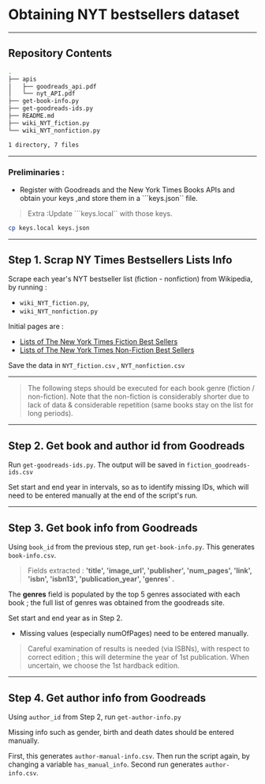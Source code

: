 # Obtaining NYT bestsellers dataset
---
## Repository Contents

```bash
.
├── apis
│   ├── goodreads_api.pdf
│   └── nyt_API.pdf
├── get-book-info.py
├── get-goodreads-ids.py
├── README.md
├── wiki_NYT_fiction.py
└── wiki_NYT_nonfiction.py

1 directory, 7 files
```
---

### Preliminaries :

- Register with Goodreads and the New York Times Books APIs and obtain your keys ,and store them in a ```keys.json`` file. 
> Extra :Update ```keys.local`` with those keys.

```bash
cp keys.local keys.json
```
---
## Step 1. Scrap NY Times Bestsellers Lists Info

Scrape each year's NYT bestseller list (fiction - nonfiction) from Wikipedia, by running :
- ```wiki_NYT_fiction.py```, 
- ```wiki_NYT_nonfiction.py```

Initial pages are :
 - [Lists of The New York Times Fiction Best Sellers](https://en.wikipedia.org/wiki/Lists_of_The_New_York_Times_Fiction_Best_Sellers) 
 - [Lists of The New York Times Non-Fiction Best Sellers](https://en.wikipedia.org/wiki/Lists_of_The_New_York_Times_Non-Fiction_Best_Sellers)

Save the data in ```NYT_fiction.csv``` , ```NYT_nonfiction.csv```

---
> The following steps should be executed for each book genre (fiction / non-fiction). Note that the non-fiction is considerably shorter due to lack of data & considerable repetition (same books stay on the list for long periods).
--- 
## Step 2. Get book and author id from Goodreads

Run ```get-goodreads-ids.py```. The output will be saved in ```fiction_goodreads-ids.csv```

Set start and end year in intervals, so as to identify missing IDs, which will need to be entered manually at the end of the script's  run.

---
## Step 3. Get book info from Goodreads


Using ```book_id``` from the previous step, run ```get-book-info.py```. This generates ```book-info.csv```. 

> Fields extracted :
**'title', 'image_url', 'publisher', 'num_pages', 'link', 'isbn', 'isbn13', 'publication_year', 'genres' .**

The **genres** field is populated by the top 5 genres associated with each book ; the full list of genres was obtained from the goodreads site. 
 
Set start and end year as in Step 2.

- Missing values (especially numOfPages) need to be entered manually.

> Careful examination of results is needed (via ISBNs), with respect to correct edition ; this will determine the year of 1st publication. When uncertain, we choose the 1st hardback edition.
---

## Step 4. Get author info from Goodreads

Using ```author_id``` from Step 2, run ```get-author-info.py```

Missing info such as gender, birth and death dates should be entered manually. 

First, this generates ```author-manual-info.csv```. Then run the script again, by changing a variable ```has_manual_info```. Second run generates ```author-info.csv```.



